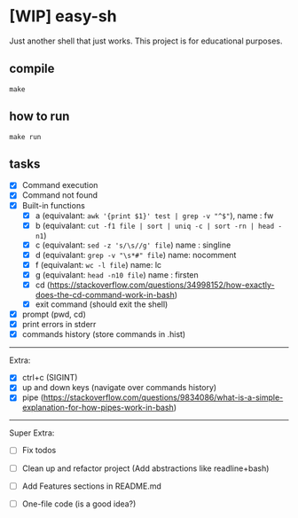 # [WIP] easy-sh
Just another shell that just works. This project is for educational purposes.

## compile
`make`

## how to run
`make run`

## tasks
- [x] Command execution
- [x] Command not found
- [x] Built-in functions
  - [x] a (equivalant: `awk '{print $1}' test | grep -v "^$"`), name : fw
  - [x] b (equivalant: `cut -f1 file | sort | uniq -c | sort -rn | head -n1`)
  - [x] c (equivalant: `sed -z 's/\s//g' file`) name : singline
  - [x] d (equivalant: `grep -v "\s*#" file`) name: nocomment
  - [x] f (equivalant: `wc -l file`) name: lc
  - [x] g (equivalant: `head -n10 file`) name : firsten
  - [x] cd (https://stackoverflow.com/questions/34998152/how-exactly-does-the-cd-command-work-in-bash)
  - [x] exit command (should exit the shell)
- [x] prompt (pwd, cd)
- [x] print errors in stderr
- [x] commands history (store commands in .hist)

---

Extra:

- [x] ctrl+c (SIGINT)
- [x] up and down keys (navigate over commands history)
- [x] pipe (https://stackoverflow.com/questions/9834086/what-is-a-simple-explanation-for-how-pipes-work-in-bash)

---

Super Extra:

- [ ] Fix todos
- [ ] Clean up and refactor project (Add abstractions like readline+bash)
- [ ] Add Features sections in README.md
- [ ] One-file code (is a good idea?)

